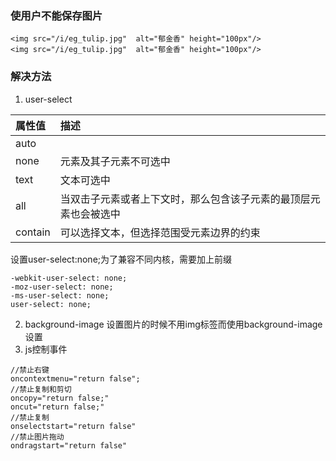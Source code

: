 ### 使用户不能保存图片
```
<img src="/i/eg_tulip.jpg"  alt="郁金香" height="100px"/>
<img src="/i/eg_tulip.jpg"  alt="郁金香" height="100px"/>
```
### 解决方法
1. user-select  

属性值 | 描述
:-- | :--
auto | 
none | 元素及其子元素不可选中
text | 文本可选中
all | 当双击子元素或者上下文时，那么包含该子元素的最顶层元素也会被选中
contain | 可以选择文本，但选择范围受元素边界的约束
设置user-select:none;为了兼容不同内核，需要加上前缀
```
-webkit-user-select: none;
-moz-user-select: none;
-ms-user-select: none;
user-select: none;
```
2. background-image
设置图片的时候不用img标签而使用background-image设置
3. js控制事件
```
//禁止右键
oncontextmenu="return false";
//禁止复制和剪切
oncopy="return false;"
oncut="return false;"
//禁止复制
onselectstart="return false"
//禁止图片拖动
ondragstart="return false"
```